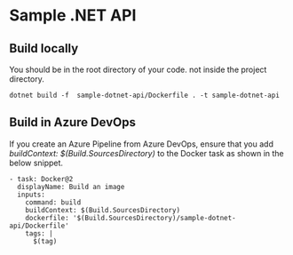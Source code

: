# Sample .NET API

## Build locally
You should be in the root directory of your code. not inside the project directory.

    dotnet build -f  sample-dotnet-api/Dockerfile . -t sample-dotnet-api

## Build in Azure DevOps
If you create an Azure Pipeline from Azure DevOps, ensure that you add *buildContext: $(Build.SourcesDirectory)* to the Docker task as shown in the below snippet.

    - task: Docker@2
      displayName: Build an image
      inputs:
        command: build
        buildContext: $(Build.SourcesDirectory)
        dockerfile: '$(Build.SourcesDirectory)/sample-dotnet-api/Dockerfile'
        tags: |
          $(tag)
          